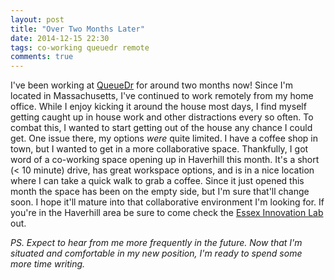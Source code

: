 ```yaml
---
layout: post
title: "Over Two Months Later"
date: 2014-12-15 22:30
tags: co-working queuedr remote
comments: true
---
```

I've been working at [QueueDr](http://queuedr.com) for around two months now! Since I'm located in Massachusetts, I've continued
to work remotely from my home office. While I enjoy kicking it around the house most days, I find myself getting caught up in
house work and other distractions every so often. To combat this, I wanted to start getting out of the house any chance I could
get. One issue there, my options _were_ quite limited. I have a coffee shop in town, but I wanted to get in a more collaborative
space. Thankfully, I got word of a co-working space opening up in Haverhill this month. It's 
a short (< 10 minute) drive, has great workspace options, and is in a nice location where I can take a quick walk to grab a coffee.
Since it just opened this month the space has been on the empty side, but I'm sure that'll change soon. I hope it'll mature into
that collaborative environment I'm looking for. If you're in the Haverhill area be sure to come check the 
[Essex Innovation Lab](http://www.haverhillcoworking.com/) out.

_PS. Expect to hear from me more frequently in the future. Now that I'm situated and comfortable in my new position, I'm ready to 
spend some more time writing._
